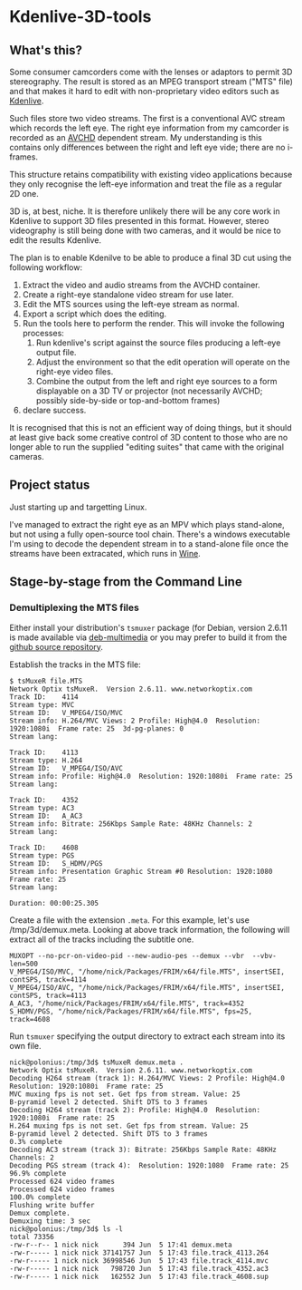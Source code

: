 # Kdenlive-3D-tools

## What's this?

Some consumer camcorders come with the lenses or adaptors to permit 3D stereography.
The result is stored as an MPEG transport stream ("MTS" file) and that makes it hard
to edit with non-proprietary video editors such as [Kdenlive](https://kdenlive.org).

Such files store two video streams. The first is a conventional AVC stream
which records the left eye. The right eye information from my camcorder is recorded as an
[AVCHD](https://en.wikipedia.org/wiki/AVCHD) dependent stream. My understanding is this
contains only differences between the right and left eye vide; there are no i-frames.

This structure retains compatibility with existing video applications because they
only recognise the left-eye information and treat the file as a regular 2D one.

3D is, at best, niche. It is therefore unlikely there will be any core work in Kdenlive
to support 3D files presented in this format. However, stereo videography is still
being done with two cameras, and it would be nice to edit the results Kdenlive.

The plan is to enable Kdenilve to be able to produce a final 3D cut using the following
workflow:

1. Extract the video and audio streams from the AVCHD container.
1. Create a right-eye standalone video stream for use later.
1. Edit the MTS sources using the left-eye stream as normal.
1. Export a script which does the editing.
1. Run the tools here to perform the render. This will invoke the following processes:
    1. Run kdenlive's script against the source files producing a left-eye output file.
    1. Adjust the environment so that the edit operation
       will operate on the right-eye video files.
    1. Combine the output from the left and right eye sources to a form
       displayable on a 3D TV or projector (not necessarily AVCHD; possibly
       side-by-side or top-and-bottom frames)
1. declare success.

It is recognised that this is not an efficient way of doing things, but it should at least
give back some creative control of 3D content to those who are no longer able to run
the supplied "editing suites" that came with the original cameras.

## Project status

Just starting up and targetting Linux.

I've managed to extract the right eye as an MPV which plays stand-alone,
but not using a fully open-source tool chain. There's a windows executable I'm using to decode the dependent
stream in to a stand-alone file once the streams have been extracated, which runs in
[Wine](https://wiki.winehq.org/).

## Stage-by-stage from the Command Line
### Demultiplexing the MTS files

Either install your distribution's `tsmuxer` package (for Debian, version 2.6.11 is made available
via [deb-multimedia](http://www.deb-multimedia.org/) or you may prefer to build it from the
[github source repository](https://github.com/justdan96/tsMuxer).

Establish the tracks in the MTS file:
```
$ tsMuxeR file.MTS
Network Optix tsMuxeR.  Version 2.6.11. www.networkoptix.com
Track ID:    4114
Stream type: MVC
Stream ID:   V_MPEG4/ISO/MVC
Stream info: H.264/MVC Views: 2 Profile: High@4.0  Resolution: 1920:1080i  Frame rate: 25  3d-pg-planes: 0
Stream lang: 

Track ID:    4113
Stream type: H.264
Stream ID:   V_MPEG4/ISO/AVC
Stream info: Profile: High@4.0  Resolution: 1920:1080i  Frame rate: 25
Stream lang: 

Track ID:    4352
Stream type: AC3
Stream ID:   A_AC3
Stream info: Bitrate: 256Kbps Sample Rate: 48KHz Channels: 2
Stream lang: 

Track ID:    4608
Stream type: PGS
Stream ID:   S_HDMV/PGS
Stream info: Presentation Graphic Stream #0 Resolution: 1920:1080 Frame rate: 25
Stream lang: 

Duration: 00:00:25.305
```

Create a file with the extension `.meta`. For this example, let's use /tmp/3d/demux.meta.
Looking at above track information, the following will extract all of the tracks
including the subtitle one.
```
MUXOPT --no-pcr-on-video-pid --new-audio-pes --demux --vbr  --vbv-len=500
V_MPEG4/ISO/MVC, "/home/nick/Packages/FRIM/x64/file.MTS", insertSEI, contSPS, track=4114
V_MPEG4/ISO/AVC, "/home/nick/Packages/FRIM/x64/file.MTS", insertSEI, contSPS, track=4113
A_AC3, "/home/nick/Packages/FRIM/x64/file.MTS", track=4352
S_HDMV/PGS, "/home/nick/Packages/FRIM/x64/file.MTS", fps=25, track=4608
```
Run `tsmuxer` specifying the output directory to extract each stream into its
own file.

```
nick@polonius:/tmp/3d$ tsMuxeR demux.meta .
Network Optix tsMuxeR.  Version 2.6.11. www.networkoptix.com
Decoding H264 stream (track 1): H.264/MVC Views: 2 Profile: High@4.0  Resolution: 1920:1080i  Frame rate: 25
MVC muxing fps is not set. Get fps from stream. Value: 25
B-pyramid level 2 detected. Shift DTS to 3 frames
Decoding H264 stream (track 2): Profile: High@4.0  Resolution: 1920:1080i  Frame rate: 25
H.264 muxing fps is not set. Get fps from stream. Value: 25
B-pyramid level 2 detected. Shift DTS to 3 frames
0.3% complete
Decoding AC3 stream (track 3): Bitrate: 256Kbps Sample Rate: 48KHz Channels: 2
Decoding PGS stream (track 4):  Resolution: 1920:1080  Frame rate: 25
96.9% complete
Processed 624 video frames
Processed 624 video frames
100.0% complete
Flushing write buffer
Demux complete.
Demuxing time: 3 sec
nick@polonius:/tmp/3d$ ls -l
total 73356
-rw-r--r-- 1 nick nick      394 Jun  5 17:41 demux.meta
-rw-r----- 1 nick nick 37141757 Jun  5 17:43 file.track_4113.264
-rw-r----- 1 nick nick 36998546 Jun  5 17:43 file.track_4114.mvc
-rw-r----- 1 nick nick   798720 Jun  5 17:43 file.track_4352.ac3
-rw-r----- 1 nick nick   162552 Jun  5 17:43 file.track_4608.sup
```


